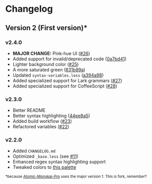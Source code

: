 # Changelog

## Version 2 (First version)*

### v2.4.0

 - **MAJOR CHANGE:** Pink-hue UI ([#26](https://github.com/ThatXliner/fall-syntax/pull/26))
 - Added support for invalid/deprecated code ([0a7bd41](https://github.com/ThatXliner/fall-syntax/commit/0a7bd41a1e9d8dd8fc3a08219a9de9d3b30a8808))
 - Lighter background color ([#25](https://github.com/ThatXliner/fall-syntax/pull/25))
 - A more saturated green ([831b89a](https://github.com/ThatXliner/fall-syntax/commit/831b89ae7bf5ba5865279c533d40b0f431a2daed))
 - Updated `syntax-variables.less` ([a394a98](https://github.com/ThatXliner/fall-syntax/commit/a394a9822a51cbb8eb85f64c788d6fa96ab079ca))
 - Added specialized support for Lark grammars ([#27](https://github.com/ThatXliner/fall-syntax/pull/27))
 - Added specialized support for CoffeeScript ([#28](https://github.com/ThatXliner/fall-syntax/pull/28))


### v2.3.0

 - Better README
 - Better syntax highlighting ([44ee8a5](https://github.com/ThatXliner/fall-syntax/commit/44ee8a53a47eb8fed4c85c691a2d70194ef3fe7f))
 - Added build workflow ([#23](https://github.com/ThatXliner/fall-syntax/pull/23))
 - Refactored variables ([#22](https://github.com/ThatXliner/fall-syntax/pull/22))


### v2.2.0

 - Added `CHANGELOG.md`
 - Optimized `_base.less` (see [#11](https://github.com/ThatXliner/fall-syntax/pull/11))
 - Enhanced regex syntax highlighting support
 - Tweaked colors to [this palette](https://coolors.co/c65882-ff7092-f99270-ffb77a-f9c19a-8dcd84-64aa77-d6abee-1e1c21)

<sub>*because <a href="https://github.com/tterb/Atomic-Monokai-Pro-syntax">Atomic-Monokai-Pro</a> uses the major version 1. This is fork, remember?</sub>
